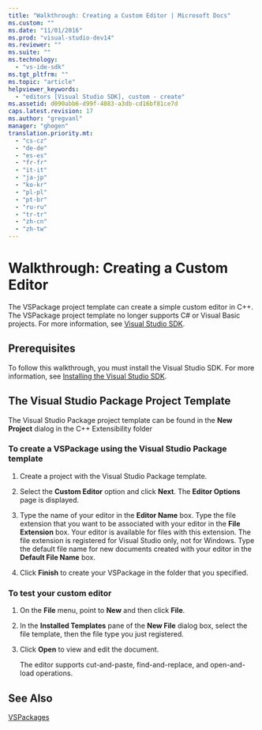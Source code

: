 ```yaml
---
title: "Walkthrough: Creating a Custom Editor | Microsoft Docs"
ms.custom: ""
ms.date: "11/01/2016"
ms.prod: "visual-studio-dev14"
ms.reviewer: ""
ms.suite: ""
ms.technology: 
  - "vs-ide-sdk"
ms.tgt_pltfrm: ""
ms.topic: "article"
helpviewer_keywords: 
  - "editors [Visual Studio SDK], custom - create"
ms.assetid: d090abb6-d99f-4083-a3db-cd16bf81ce7d
caps.latest.revision: 17
ms.author: "gregvanl"
manager: "ghogen"
translation.priority.mt: 
  - "cs-cz"
  - "de-de"
  - "es-es"
  - "fr-fr"
  - "it-it"
  - "ja-jp"
  - "ko-kr"
  - "pl-pl"
  - "pt-br"
  - "ru-ru"
  - "tr-tr"
  - "zh-cn"
  - "zh-tw"
---
```

# Walkthrough: Creating a Custom Editor
The VSPackage project template can create a simple custom editor in C++.  The VSPackage project template no longer supports C# or Visual Basic projects. For more information, see [Visual Studio SDK](../extensibility/visual-studio-sdk.md).  
  
## Prerequisites  
 To follow this walkthrough, you must install the Visual Studio SDK. For more information, see [Installing the Visual Studio SDK](../extensibility/installing-the-visual-studio-sdk.md).  
  
## The Visual Studio Package Project Template  
 The Visual Studio Package project template can be found in the **New Project** dialog in the C++ Extensibility folder  
  
### To create a VSPackage using the Visual Studio Package template  
  
1.  Create a project with the Visual Studio Package template.  
  
2.  Select the **Custom Editor** option and click **Next**. The **Editor Options** page is displayed.  
  
3.  Type the name of your editor in the **Editor Name** box. Type the file extension that you want to be associated with your editor in the **File Extension** box. Your editor is available for files with this extension. The file extension is registered for Visual Studio only, not for Windows. Type the default file name for new documents created with your editor in the **Default File Name** box.  
  
4.  Click **Finish** to create your VSPackage in the folder that you specified.  
  
### To test your custom editor  
  
1.  On the **File** menu, point to **New** and then click **File**.  
  
2.  In the **Installed Templates** pane of the **New File** dialog box, select the file template, then the file type you just registered.  
  
3.  Click **Open** to view and edit the document.  
  
     The editor supports cut-and-paste, find-and-replace, and open-and-load operations.  
  
## See Also  
 [VSPackages](../extensibility/internals/vspackages.md)